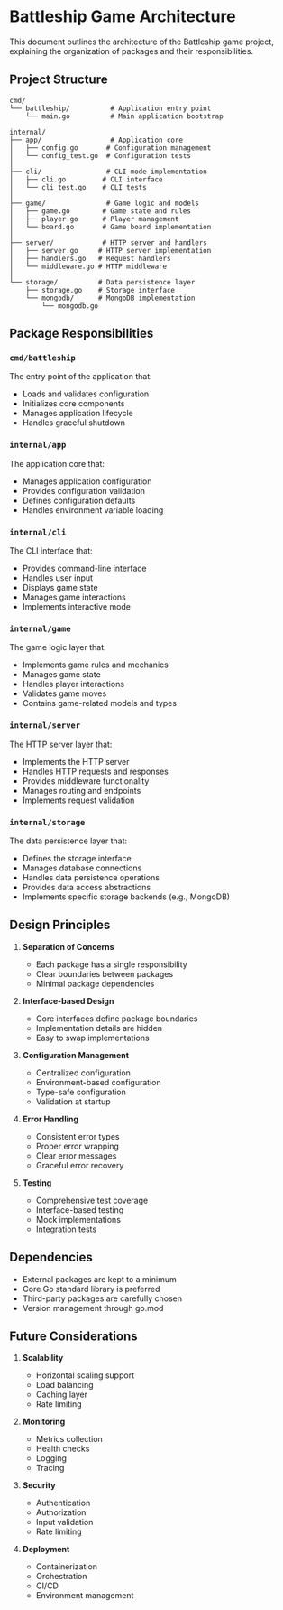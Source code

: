 # Battleship Game Architecture

This document outlines the architecture of the Battleship game project, explaining the organization of packages and their responsibilities.

## Project Structure

```
cmd/
└── battleship/          # Application entry point
    └── main.go          # Main application bootstrap

internal/
├── app/                 # Application core
│   ├── config.go       # Configuration management
│   └── config_test.go  # Configuration tests
│
├── cli/                # CLI mode implementation
│   ├── cli.go         # CLI interface
│   └── cli_test.go    # CLI tests
│
├── game/               # Game logic and models
│   ├── game.go        # Game state and rules
│   ├── player.go      # Player management
│   └── board.go       # Game board implementation
│
├── server/            # HTTP server and handlers
│   ├── server.go     # HTTP server implementation
│   ├── handlers.go   # Request handlers
│   └── middleware.go # HTTP middleware
│
└── storage/          # Data persistence layer
    ├── storage.go    # Storage interface
    └── mongodb/      # MongoDB implementation
        └── mongodb.go
```

## Package Responsibilities

### `cmd/battleship`
The entry point of the application that:
- Loads and validates configuration
- Initializes core components
- Manages application lifecycle
- Handles graceful shutdown

### `internal/app`
The application core that:
- Manages application configuration
- Provides configuration validation
- Defines configuration defaults
- Handles environment variable loading

### `internal/cli`
The CLI interface that:
- Provides command-line interface
- Handles user input
- Displays game state
- Manages game interactions
- Implements interactive mode

### `internal/game`
The game logic layer that:
- Implements game rules and mechanics
- Manages game state
- Handles player interactions
- Validates game moves
- Contains game-related models and types

### `internal/server`
The HTTP server layer that:
- Implements the HTTP server
- Handles HTTP requests and responses
- Provides middleware functionality
- Manages routing and endpoints
- Implements request validation

### `internal/storage`
The data persistence layer that:
- Defines the storage interface
- Manages database connections
- Handles data persistence operations
- Provides data access abstractions
- Implements specific storage backends (e.g., MongoDB)

## Design Principles

1. **Separation of Concerns**
   - Each package has a single responsibility
   - Clear boundaries between packages
   - Minimal package dependencies

2. **Interface-based Design**
   - Core interfaces define package boundaries
   - Implementation details are hidden
   - Easy to swap implementations

3. **Configuration Management**
   - Centralized configuration
   - Environment-based configuration
   - Type-safe configuration
   - Validation at startup

4. **Error Handling**
   - Consistent error types
   - Proper error wrapping
   - Clear error messages
   - Graceful error recovery

5. **Testing**
   - Comprehensive test coverage
   - Interface-based testing
   - Mock implementations
   - Integration tests

## Dependencies

- External packages are kept to a minimum
- Core Go standard library is preferred
- Third-party packages are carefully chosen
- Version management through go.mod

## Future Considerations

1. **Scalability**
   - Horizontal scaling support
   - Load balancing
   - Caching layer
   - Rate limiting

2. **Monitoring**
   - Metrics collection
   - Health checks
   - Logging
   - Tracing

3. **Security**
   - Authentication
   - Authorization
   - Input validation
   - Rate limiting

4. **Deployment**
   - Containerization
   - Orchestration
   - CI/CD
   - Environment management 